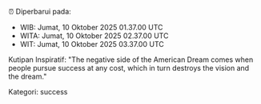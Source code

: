 ⏰ Diperbarui pada:
- WIB: Jumat, 10 Oktober 2025 01.37.00 UTC
- WITA: Jumat, 10 Oktober 2025 02.37.00 UTC
- WIT: Jumat, 10 Oktober 2025 03.37.00 UTC

Kutipan Inspiratif:
"The negative side of the American Dream comes when people pursue success at any cost, which in turn destroys the vision and the dream."


Kategori: success

